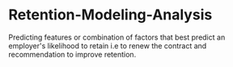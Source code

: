 # Retention-Modeling-Analysis

Predicting features or combination of factors that best predict an employer's likelihood to retain i.e to renew the contract and recommendation to improve retention.

